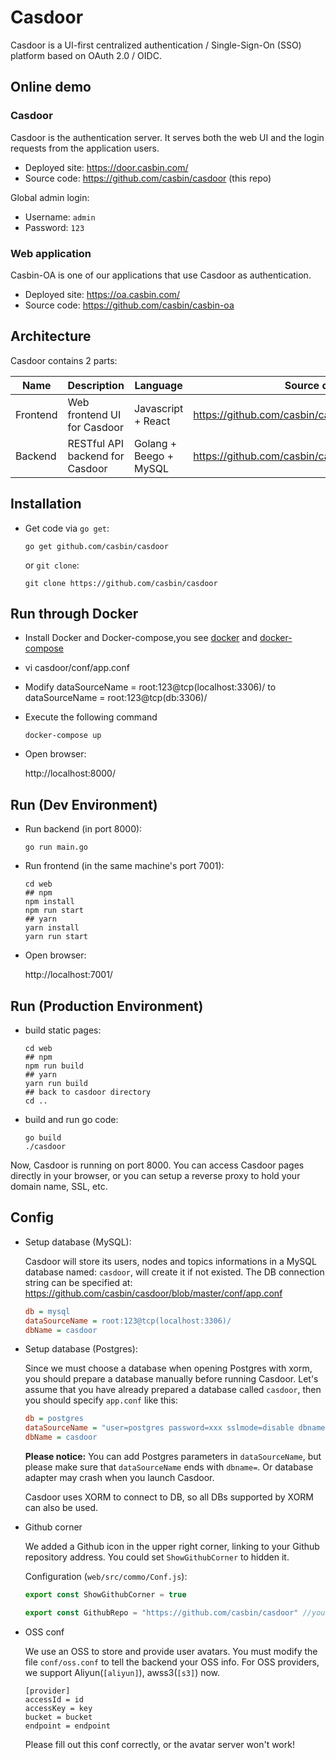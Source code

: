 Casdoor
====

Casdoor is a UI-first centralized authentication / Single-Sign-On (SSO) platform based on OAuth 2.0 / OIDC.

## Online demo

### Casdoor

Casdoor is the authentication server. It serves both the web UI and the login requests from the application users.

- Deployed site: https://door.casbin.com/
- Source code: https://github.com/casbin/casdoor (this repo)

Global admin login:

- Username: `admin`
- Password: `123`

### Web application

Casbin-OA is one of our applications that use Casdoor as authentication.

- Deployed site: https://oa.casbin.com/
- Source code: https://github.com/casbin/casbin-oa

## Architecture

Casdoor contains 2 parts:

Name | Description | Language | Source code
----|------|----|----
Frontend | Web frontend UI for Casdoor | Javascript + React | https://github.com/casbin/casdoor/tree/master/web
Backend | RESTful API backend for Casdoor | Golang + Beego + MySQL | https://github.com/casbin/casdoor

## Installation

- Get code via `go get`:

    ```shell
    go get github.com/casbin/casdoor
    ```

  or `git clone`:

    ```shell
    git clone https://github.com/casbin/casdoor
    ```

## Run through Docker
- Install Docker and Docker-compose,you see [docker](https://docs.docker.com/get-docker/) and [docker-compose](https://docs.docker.com/compose/install/)
- vi casdoor/conf/app.conf
- Modify dataSourceName = root:123@tcp(localhost:3306)/ to dataSourceName = root:123@tcp(db:3306)/
- Execute the following command
  ```shell
  docker-compose up
  ```
- Open browser:

  http://localhost:8000/

## Run (Dev Environment)

- Run backend (in port 8000):

    ```shell
    go run main.go
    ```

- Run frontend (in the same machine's port 7001):

    ```shell
    cd web
    ## npm
    npm install
    npm run start
    ## yarn
    yarn install
    yarn run start
    ```

- Open browser:

  http://localhost:7001/

## Run (Production Environment)

- build static pages:

  ```
  cd web
  ## npm
  npm run build
  ## yarn
  yarn run build
  ## back to casdoor directory
  cd ..
  ```

- build and run go code:

  ```
  go build
  ./casdoor
  ```

Now, Casdoor is running on port 8000. You can access Casdoor pages directly in your browser, or you can setup a reverse proxy to hold your domain name, SSL, etc.

## Config

- Setup database (MySQL):

  Casdoor will store its users, nodes and topics informations in a MySQL database named: `casdoor`, will create it if not existed. The DB connection string can be specified at: https://github.com/casbin/casdoor/blob/master/conf/app.conf

    ```ini
  db = mysql
  dataSourceName = root:123@tcp(localhost:3306)/
  dbName = casdoor
    ```

- Setup database (Postgres):

  Since we must choose a database when opening Postgres with xorm, you should prepare a database manually before running Casdoor. Let's assume that you have already prepared a database called `casdoor`, then you should specify `app.conf` like this:

  ``` ini
  db = postgres
  dataSourceName = "user=postgres password=xxx sslmode=disable dbname="
  dbName = casdoor
  ```

  **Please notice:** You can add Postgres parameters in `dataSourceName`, but please make sure that `dataSourceName` ends with `dbname=`. Or database adapter may crash when you launch Casdoor.

  Casdoor uses XORM to connect to DB, so all DBs supported by XORM can also be used.

- Github corner

  We added a Github icon in the upper right corner, linking to your Github repository address.
  You could set `ShowGithubCorner` to hidden it.

  Configuration (`web/src/commo/Conf.js`):

    ```javascript
  export const ShowGithubCorner = true

  export const GithubRepo = "https://github.com/casbin/casdoor" //your github repository
    ```

- OSS conf

  We use an OSS to store and provide user avatars. You must modify the file `conf/oss.conf` to tell the backend your OSS info. For OSS providers, we support Aliyun(`[aliyun]`), awss3(`[s3]`) now.

  ```
  [provider]
  accessId = id
  accessKey = key
  bucket = bucket
  endpoint = endpoint
  ```

  Please fill out this conf correctly, or the avatar server won't work!

